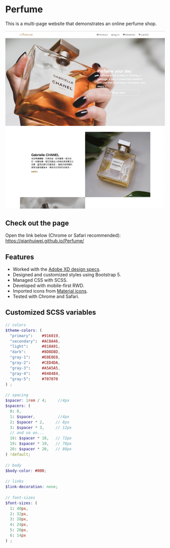# Perfume

This is a multi-page website that demonstrates an online perfume shop.  

<img src="https://github.com/qianhuiwei/Perfume/blob/main/pageDemo.png" width="500"/>

## Check out the page
Open the link below (Chrome or Safari recommended):  
https://qianhuiwei.github.io/Perfume/


## Features
* Worked with the [Adobe XD design specs](https://xd.adobe.com/view/dc5ebe5c-3e56-4981-a010-158b5ded0e72-890d/specs/).
* Designed and customized styles using Bootstrap 5.
* Managed CSS with SCSS.
* Developed with mobile-first RWD.
* Imported icons from [Material icons](https://material.io/tools/icons/).
* Tested with Chrome and Safari.

## Customized SCSS variables
```scss
// colors
$theme-colors: (
  "primary":    #916019,
  "secondary":  #AC8A46,
  "light":      #818A91,
  "dark":       #8D8D8D,
  "gray-1":     #E0E0E0,
  "gray-2":     #CED4DA,
  "gray-3":     #A5A5A5,
  "gray-4":     #848484,
  "gray-5":     #707070
) ;

// spacing
$spacer: 1rem / 4;     //4px
$spacers: (
  0: 0,
  1: $spacer,          //4px
  2: $spacer * 2,     // 8px
  3: $spacer * 3,     // 12px
  // and so on...
  18: $spacer * 18,   // 72px
  19: $spacer * 19,   // 78px
  20: $spacer * 20,   // 80px
) !default;

// body
$body-color: #000;

// links
$link-decoration: none;

// font-sizes
$font-sizes: (
  1: 40px,
  2: 32px,
  3: 28px,
  4: 24px,
  5: 20px,
  6: 14px
) ;
